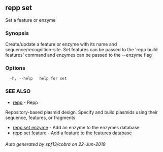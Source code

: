 ## repp set

Set a feature or enzyme

### Synopsis

Create/update a feature or enzyme with its name and sequence/recognition-site.
Set features can be passed to the 'repp build features' command and enzymes can
be passed to the --enzyme flag

### Options

```
  -h, --help   help for set
```

### SEE ALSO

- [repp](repp.md) - Repp

Repository-based plasmid design. Specify and build plasmids using
their sequence, features, or fragments

- [repp set enzyme](repp_set_enzyme.md) - Add an enzyme to the enzymes database
- [repp set feature](repp_set_feature.md) - Add a feature to the features database

###### Auto generated by spf13/cobra on 22-Jun-2019

